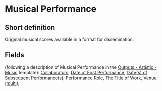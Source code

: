 # Musical Performance
## Short definition
Original musical scores available in a format for dissemination.
## Fields
(following a description of Musical Performance in the [Outputs - Artistic - Music](../Templates/Outputs%20-%20Artistic%20-%20Music.md) template):
[Collaborators](../Object-Fields/Musical%20Performance/Collaborators.md),
[Date of First Performance](../Object-Fields/Musical%20Performance/Date%20of%20First%20Performance.md),
[Date(s) of Subsequent Performance(s)](../Object-Fields/Musical%20Performance/Date(s)%20of%20Subsequent%20Performance(s).md),
[Performance Role](../Object-Fields/Musical%20Performance/Performance%20Role.md),
[The Title of Work](../Object-Fields/Musical%20Performance/The%20Title%20of%20Work.md),
[Venue (multi)](../Object-Fields/Musical%20Performance/Venue%20(multi).md),

